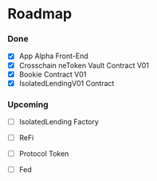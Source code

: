 # Roadmap

### Done

* [x] App Alpha Front-End
* [x] Crosschain neToken Vault Contract V01
* [x] Bookie Contract V01
* [x] IsolatedLendingV01 Contract

### Upcoming

* [ ] IsolatedLending Factory
* [ ] ReFi
* [ ] Protocol Token
* [ ] Fed

